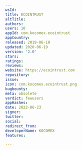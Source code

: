 ```yaml
---
wsId: 
title: ECOINTRUST
altTitle: 
authors: 
users: 10
appId: com.kocomex.ecointrust
appCountry: 
released: 2019-06-10
updated: 2020-06-19
version: '2.0'
stars: 
ratings: 
reviews: 
website: https://ecointrust.com
repository: 
issue: 
icon: com.kocomex.ecointrust.png
bugbounty: 
meta: obsolete
verdict: fewusers
appHashes: 
date: 2022-06-23
signer: 
twitter: 
social: 
redirect_from: 
developerName: KOCOMEX
features: 

---
```


